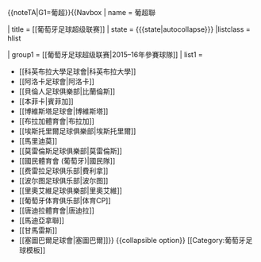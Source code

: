 <noinclude>{{noteTA|G1=葡超}}</noinclude>{{Navbox
| name   = 葡超聯

| title  = [[葡萄牙足球超级联赛]]
| state  = {{{state|autocollapse}}}
|listclass = hlist

| group1 = [[葡萄牙足球超级联赛|2015–16年參賽球隊]]
| list1  =
* [[科英布拉大學足球會|科英布拉大學]]
* [[阿洛卡足球會|阿洛卡]]
* [[貝倫人足球俱樂部|比蘭倫斯]]
* [[本菲卡|賓菲加]]
* [[博維斯塔足球會|博維斯塔]]
* [[布拉加體育會|布拉加]]
* [[埃斯托里爾足球俱樂部|埃斯托里爾]]
* [[馬里迪莫]]
* [[莫雷倫斯足球俱樂部|莫雷倫斯]]
* [[國民體育會 (葡萄牙)|國民隊]]
* [[费雷拉足球俱乐部|費利拿]]
* [[波尔图足球俱乐部|波尔图]]
* [[里奧艾維足球俱樂部|里奧艾維]]
* [[葡萄牙体育俱乐部|体育CP]]
* [[唐迪拉體育會|唐迪拉]]
* [[馬迪亞拿聯]]
* [[甘馬雷斯]]
* [[塞圖巴爾足球會|塞圖巴爾]]}}<noinclude>
{{collapsible option}}
[[Category:葡萄牙足球模板‎]]
</noinclude>